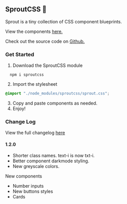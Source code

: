 ## SproutCSS 🌱

Sprout is a tiny collection of CSS component blueprints.

View the components [here.](https://sprout-docs.vercel.app)

Check out the source code on [Github.](https://github.com/dejmedus/sproutcss)

### Get Started
1. Download the SproutCSS module

```
  npm i sproutcss
```

2. Import the stylesheet
 
``` css title="index.css"
@import "./node_modules/sproutcss/sprout.css";
```
3. Copy and paste components as needed.
4. Enjoy!

### Change Log
View the full changelog [here](https://sprout-docs.vercel.app/changelog)
#### 1.2.0
- Shorter class names. text-i is now txt-i.
- Better component darkmode styling.
- New greyscale colors.

New components
- Number inputs
- New buttons styles
- Cards
